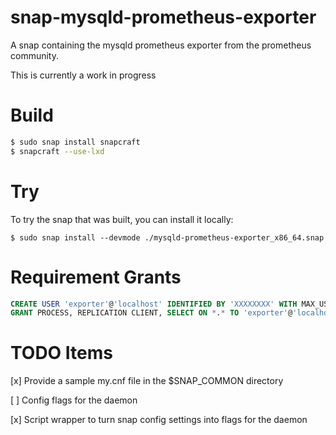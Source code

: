 # snap-mysqld-prometheus-exporter

A snap containing the mysqld prometheus exporter from the prometheus
community.

This is currently a work in progress


# Build

```bash
$ sudo snap install snapcraft
$ snapcraft --use-lxd
```

# Try

To try the snap that was built, you can install it locally:

```
$ sudo snap install --devmode ./mysqld-prometheus-exporter_x86_64.snap
```

# Requirement Grants

```sql
CREATE USER 'exporter'@'localhost' IDENTIFIED BY 'XXXXXXXX' WITH MAX_USER_CONNECTIONS 3;
GRANT PROCESS, REPLICATION CLIENT, SELECT ON *.* TO 'exporter'@'localhost';
```

# TODO Items

[x] Provide a sample my.cnf file in the $SNAP_COMMON directory

[ ] Config flags for the daemon

[x] Script wrapper to turn snap config settings into flags for the daemon
